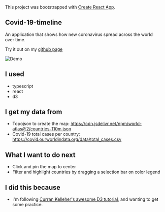 This project was bootstrapped with [Create React App](https://github.com/facebook/create-react-app).

## Covid-19-timeline
An application that shows how new coronavirus spread across the world over time.

Try it out on my [github page](https://yuanboxue-amber.github.io/covid-19-timeline/)

![Demo](/demo.gif)

## I used
- typescript
- react
- d3

## I get my data from
- Topojson to create the map: https://cdn.jsdelivr.net/npm/world-atlas@2/countries-110m.json
- Covid-19 total cases per country: https://covid.ourworldindata.org/data/total_cases.csv

## What I want to do next
- Click and pin the map to center
- Filter and highlight countries by dragging a selection bar on color legend

## I did this because
- I'm following [Curran Kelleher's awesome D3 tutorial](https://www.youtube.com/watch?v=_8V5o2UHG0E), and wanting to get some practice.
